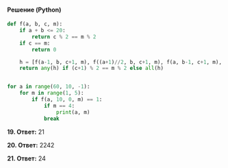 #### Решение (Python)
```python
def f(a, b, c, m):
    if a + b <= 20:
        return c % 2 == m % 2
    if c == m:
        return 0

    h = [f(a-1, b, c+1, m), f((a+1)//2, b, c+1, m), f(a, b-1, c+1, m), f(a, (b+1)//2, c+1, m)]
    return any(h) if (c+1) % 2 == m % 2 else all(h)


for a in range(60, 10, -1):
    for m in range(1, 5):
        if f(a, 10, 0, m) == 1:
            if m == 4:
                print(a, m)
            break
```

**19. Ответ:** 21

**20. Ответ:** 2242

**21. Ответ:** 24
